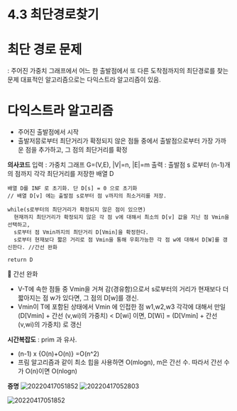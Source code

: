 # 4.3 최단경로찾기


# 최단 경로 문제 
: 주어진 가중치 그래프에서 어느 한 출발점에서 또 다른 도착점까지의 최단경로를 찾는 문제
대표적인 알고리즘으로는 다익스트라 알고리즘이 있음. 


# 다익스트라 알고리즘
- 주어진 출발점에서 시작
-  출발저믕로부터 최단거리가 확정되지 않은 점들 중에서 출발점으로부터 가장 가까운 점을 추가하고, 그 점의 최단거리를 확정

**의사코드**
입력 : 가중치 그래프 G=(V,E), |V|=n, |E|=m
출력 : 출발점 s 로부터 (n-1)개의 점까지 각각 최단거리를 저장한 배열 D

```
배열 D를 INF 로 초기화. 단 D[s] = 0 으로 초기화 
// 배열 D[v] 에는 출발점 s로부터 점 v까지의 최소거리를 저장.

while(s로부터의 최단거리가 확정되지 않은 점이 있으면)
  현재까지 최단거리가 확정되지 않은 각 점 v에 대해서 최소의 D[v] 값을 지닌 점 Vmin을 선택하고, 
  s로부터 점 Vmin까지의 최단거리 D[Vmin]을 확정한다.
  s로부터 현재보다 짧은 거리로 점 Vmin을 통해 우회가능한 각 점 w에 대해서 D[W]를 갱신한다. //간선 완화

return D

```

📌 간선 완화 
- V-T에 속한 점들 중 Vmin을 거쳐 감(경유함)으로서 s로부터의 거리가 현재보다 더 짧아지는 점 w가 있다면,
그 점의 D[w]를 갱신.
- Vmin이 T에 포함된 상태에서 Vmin 에 인접한 점 w1,w2,w3 각각에 대해서 만일 (D[Vmin] + 간선 (v,wi)의 가중치) < D[wi] 이면, 
D[Wi] = (D[Vmin] + 간선 (v,wi)의 가중치) 로 갱신


**시간복잡도**
: prim 과 유사.
- (n-1) x {O(n)+O(n)} =O(n^2)
- 프림 알고리즘과 같이 최소 힙을 사용하면 O(mlogn), m은 간선 수. 따라서 간선 수가 O(n)이면 O(nlogn)

**증명**
![20220417051852](https://user-images.githubusercontent.com/86418674/163690406-526240ec-c306-479e-b532-cfef4aa39d2f.png)
![20220417052803](https://user-images.githubusercontent.com/86418674/163690410-c7eadea5-a966-484d-afc5-fcee4fefecfe.png)

![20220417051852](https://user-images.githubusercontent.com/86418674/163690168-2f71dd2f-8509-402d-9726-c6c0d01a8513.png)
